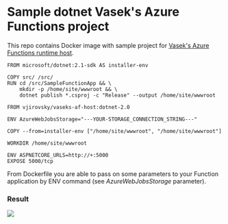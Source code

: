 # Sample dotnet Vasek's Azure Functions project

This repo contains Docker image with sample project for [Vasek's Azure Functions runtime host](https://github.com/vjirovsky/docker-vaseks-af-host/). 

```docker
FROM microsoft/dotnet:2.1-sdk AS installer-env

COPY src/ /src/
RUN cd /src/SampleFunctionApp && \
    mkdir -p /home/site/wwwroot && \
    dotnet publish *.csproj -c "Release" --output /home/site/wwwroot

FROM vjirovsky/vaseks-af-host:dotnet-2.0

ENV AzureWebJobsStorage="---YOUR-STORAGE_CONNECTION_STRING---"

COPY --from=installer-env ["/home/site/wwwroot", "/home/site/wwwroot"]

WORKDIR /home/site/wwwroot

ENV ASPNETCORE_URLS=http://+:5000
EXPOSE 5000/tcp
```


From Dockerfile you are able to pass on some parameters to your Function application by ENV command (see <i>AzureWebJobsStorage</i> parameter).

### Result
<img src="https://user-images.githubusercontent.com/2659294/49704046-e3b71100-fc0d-11e8-9c27-c738485f7308.png">
